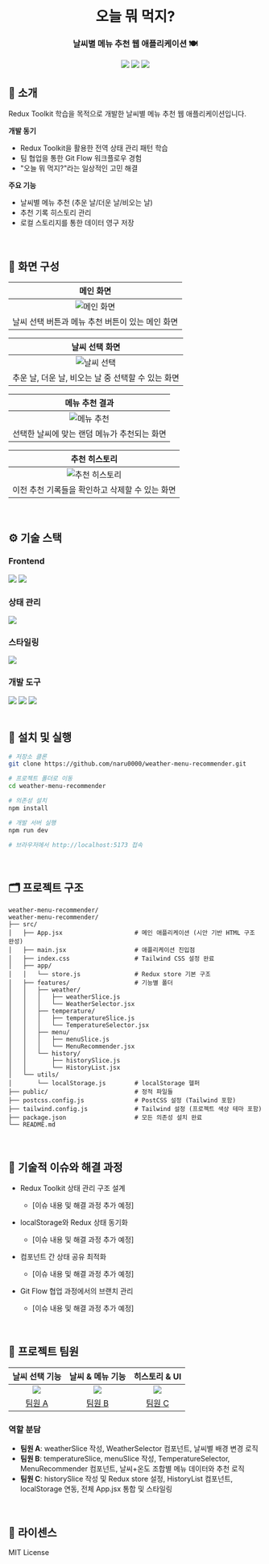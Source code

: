 <div align="center">

# 오늘 뭐 먹지?

### 날씨별 메뉴 추천 웹 애플리케이션 🍽️

[<img src="https://img.shields.io/badge/-readme.md-important?style=flat&logo=google-chrome&logoColor=white" />](https://github.com/naru0000/weather-menu-recommender) [<img src="https://img.shields.io/badge/프로젝트 기간-7일-fab2ac?style=flat&logo=&logoColor=white" />]() [<img src="https://img.shields.io/badge/팀원-3명-blue?style=flat&logo=&logoColor=white" />]()

</div>

## 📝 소개

Redux Toolkit 학습을 목적으로 개발한 날씨별 메뉴 추천 웹 애플리케이션입니다.

**개발 동기**

- Redux Toolkit을 활용한 전역 상태 관리 패턴 학습
- 팀 협업을 통한 Git Flow 워크플로우 경험
- "오늘 뭐 먹지?"라는 일상적인 고민 해결

**주요 기능**

- 날씨별 메뉴 추천 (추운 날/더운 날/비오는 날)
- 추천 기록 히스토리 관리
- 로컬 스토리지를 통한 데이터 영구 저장

<br />

## 📱 화면 구성

|                    메인 화면                     |
| :----------------------------------------------: |
|   ![메인 화면](./docs/images/main-screen.png)    |
| 날씨 선택 버튼과 메뉴 추천 버튼이 있는 메인 화면 |

|                   날씨 선택 화면                   |
| :------------------------------------------------: |
| ![날씨 선택](./docs/images/weather-selection.png)  |
| 추운 날, 더운 날, 비오는 날 중 선택할 수 있는 화면 |

|                   메뉴 추천 결과                    |
| :-------------------------------------------------: |
| ![메뉴 추천](./docs/images/menu-recommendation.png) |
|    선택한 날씨에 맞는 랜덤 메뉴가 추천되는 화면     |

|                       추천 히스토리                        |
| :--------------------------------------------------------: |
| ![추천 히스토리](./docs/images/recommendation-history.png) |
|      이전 추천 기록들을 확인하고 삭제할 수 있는 화면       |

<br />

## ⚙ 기술 스택

### Frontend

<div>
<img src="https://img.shields.io/badge/React-18.0-61DAFB?style=for-the-badge&logo=react&logoColor=white">
<img src="https://img.shields.io/badge/JavaScript-ES6+-F7DF1E?style=for-the-badge&logo=javascript&logoColor=black">
</div>

### 상태 관리

<div>
<img src="https://img.shields.io/badge/Redux_Toolkit-764ABC?style=for-the-badge&logo=redux&logoColor=white">
</div>

### 스타일링

<div>
<img src="https://img.shields.io/badge/Tailwind_CSS-06B6D4?style=for-the-badge&logo=tailwindcss&logoColor=white">
</div>

### 개발 도구

<div>
<img src="https://img.shields.io/badge/Vite-646CFF?style=for-the-badge&logo=vite&logoColor=white">
<img src="https://img.shields.io/badge/Git-F05032?style=for-the-badge&logo=git&logoColor=white">
<img src="https://img.shields.io/badge/GitHub-181717?style=for-the-badge&logo=github&logoColor=white">
</div>

<br />

## 🚀 설치 및 실행

```bash
# 저장소 클론
git clone https://github.com/naru0000/weather-menu-recommender.git

# 프로젝트 폴더로 이동
cd weather-menu-recommender

# 의존성 설치
npm install

# 개발 서버 실행
npm run dev

# 브라우저에서 http://localhost:5173 접속
```

<br />

## 🗂 프로젝트 구조

```
weather-menu-recommender/
weather-menu-recommender/
├── src/
│   ├── App.jsx                    # 메인 애플리케이션 (시안 기반 HTML 구조 완성)
│   ├── main.jsx                   # 애플리케이션 진입점
│   ├── index.css                  # Tailwind CSS 설정 완료
│   ├── app/
│   │   └── store.js               # Redux store 기본 구조
│   ├── features/                  # 기능별 폴더
│   │   ├── weather/               
│   │   │   ├── weatherSlice.js    
│   │   │   └── WeatherSelector.jsx 
│   │   ├── temperature/           
│   │   │   ├── temperatureSlice.js 
│   │   │   └── TemperatureSelector.jsx 
│   │   ├── menu/                  
│   │   │   ├── menuSlice.js       
│   │   │   └── MenuRecommender.jsx 
│   │   └── history/               
│   │       ├── historySlice.js    
│   │       └── HistoryList.jsx    
│   └── utils/                     
│       └── localStorage.js        # localStorage 헬퍼
├── public/                        # 정적 파일들
├── postcss.config.js              # PostCSS 설정 (Tailwind 포함)
├── tailwind.config.js             # Tailwind 설정 (프로젝트 색상 테마 포함)
├── package.json                   # 모든 의존성 설치 완료
└── README.md
```

<br />

## 🤔 기술적 이슈와 해결 과정

- Redux Toolkit 상태 관리 구조 설계
    - [이슈 내용 및 해결 과정 추가 예정]

- localStorage와 Redux 상태 동기화
    - [이슈 내용 및 해결 과정 추가 예정]

- 컴포넌트 간 상태 공유 최적화
    - [이슈 내용 및 해결 과정 추가 예정]

- Git Flow 협업 과정에서의 브랜치 관리
    - [이슈 내용 및 해결 과정 추가 예정]

<br />

## 👥 프로젝트 팀원

|                 날씨 선택 기능                  |                날씨 & 메뉴 기능                 |                  히스토리 & UI                  |
| :---------------------------------------------: | :---------------------------------------------: | :---------------------------------------------: |
| ![](https://github.com/username-a.png?size=120) | ![](https://github.com/username-b.png?size=120) | ![](https://github.com/username-c.png?size=120) |
|     [팀원 A](https://github.com/username-a)     |     [팀원 B](https://github.com/username-b)     |     [팀원 C](https://github.com/username-c)     |

### 역할 분담

- **팀원 A**: weatherSlice 작성, WeatherSelector 컴포넌트, 날씨별 배경 변경 로직
- **팀원 B**: temperatureSlice, menuSlice 작성, TemperatureSelector, MenuRecommender 컴포넌트, 날씨+온도 조합별 메뉴 데이터와 추천 로직
- **팀원 C**: historySlice 작성 및 Redux store 설정, HistoryList 컴포넌트, localStorage 연동, 전체 App.jsx 통합 및 스타일링

<br />

## 📄 라이센스

MIT License
